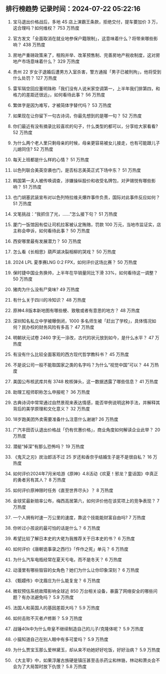 
## 排行榜趋势 记录时间：2024-07-22 05:22:16
  
  1. 宝马退出价格战后，多地 4S 店上演霸王条款，拒绝交付，提车要加价 3 万，这合理吗？如何维权？ 753 万热度
    
  2. 官方发文「全面取消在就业地参保户籍限制」，这意味着什么？将带来哪些影响？ 438 万热度
    
  3. 房地产重磅政策来了，租购并举、改革预售制、完善房地产税收制度，这对房地产市场意味着什么？ 329 万热度
    
  4. 贵州 22 岁女子退婚后遭男方入室杀害，警方通报「男子已被刑拘」，他将受到什么处罚？ 127 万热度
    
  5. 雷军隔空回应董明珠称「我们没有人说米家空调第一，上半年我们排第四，和格力的差距还很远」，如何看待此事？ 56 万热度
    
  6. 繁体字是因为难写，才被简体字替代吗？ 53 万热度
    
  7. 如果现在让你留下一句古诗词，你最先想到的是哪一句？ 52 万热度
    
  8. 你们最近有没有摘录比较喜欢的句子，什么类型的都可以，分享给大家看看? 52 万热度
    
  9. 为什么两个老人里只剩母亲的时候，母亲更容易被女儿接走，也有可能跟儿子儿媳同住? 52 万热度
    
  10. 每天上班都是什么样的心情？ 51 万热度
    
  11. 以色列联合美英空袭也门，是否标志美英正式下场中东？ 51 万热度
    
  12. 韩国第一夫人被传唤调查，涉嫌操纵股价和收受名牌包，对尹锡悦有哪些影响？ 51 万热度
    
  13. 也门胡塞武装宣布对以色列特拉维夫爆炸事件负责，国际对此事件反应如何？ 51 万热度
    
  14. 文笔挑战：“我抓住了光，……”怎么接下句？ 51 万热度
    
  15. 厦门一饭馆因有偿让司机拉客被认定贿赂，罚款 100 万元，当地市监证实，店主称会申诉，如何看待此事？ 50 万热度
    
  16. 西安哪里最有发展潜力？ 50 万热度
    
  17. 怎么看《长相思》葫芦湖决裂相柳的哭戏？ 50 万热度
    
  18. 2024 LPL 夏季赛LNG 0:2 FPX，如何评价这场比赛？ 50 万热度
    
  19. 保时捷中国业务换帅，上半年在华销量同比下滑 33%，如何看待这一调整？ 50 万热度
    
  20. 猪肉为什么没有尸臭味? 49 万热度
    
  21. 有什么关于四川的冷知识？ 48 万热度
    
  22. 原神4.8版本新地图有哪些梗、致敬或者有意思的地方？ 48 万热度
    
  23. 深圳知名私立中学被曝倒闭，1000 多名师生被「赶出了学校」，具体情况如何？民办校的财务风险有多高？ 47 万热度
    
  24. 明朝状元试卷 2460 字无一涂改，古代的状元放到如今，是什么水平？ 47 万热度
    
  25. 有没有什么比较全面客观的西方现代哲学教科书？ 45 万热度
    
  26. 不是说公司一般不能取国家之类的名字吗？为什么“视觉中国”可以？ 44 万热度
    
  27. 美国公布核武库共有 3748 枚核弹头，这一数据透露了哪些信息？ 41 万热度
    
  28. 助理工程师职称怎么申报呢？ 36 万热度
    
  29. 古典诗词中常常通过自然景观来表达情感，能否举例说明这种手法，并解释其背后的美学原理和文化意义？ 32 万热度
    
  30. 18岁跑美团外卖需要准备什么注意什么谢谢? 26 万热度
    
  31. 广汽丰田否认退出价格战「仍有优惠价格」，商业角度如何解读企业此举？ 20 万热度
    
  32. 潜艇“掉深”有那么恐怖吗？ 19 万热度
    
  33. 《鬼灭之刃》炭治郎活不过 25 岁还和香奈乎结婚生子是不是很自私？ 16 万热度
    
  34. 如何评价2024年7月米哈游《原神》4.8活动《欢夏！邪龙？童话国》中真正的勇者另有其人？ 8 万热度
    
  35. 如何评价原神限时任务《直至世界尽头》？ 8 万热度
    
  36. 金球奖最新赔率公布，梅西高居第六，如何评价他在该奖项上的竞争表现？ 7 万热度
    
  37. 一个人拥有时速一万公里的速度，靠这个技能能财富自由吗? 7 万热度
    
  38. 你听过小孩说的最可怕的话是什么？ 6 万热度
    
  39. 希望比较了解日本史的大佬为我推荐关于日本史的书？ 6 万热度
    
  40. 如何评价《唐朝诡事录之西行》「仵作之死」单元？ 6 万热度
    
  41. 为什么汽车电瓶经常在夏天亏电，而不是冬天？ 6 万热度
    
  42. 动漫里有哪些毁容的女角色？她们为什么让你印象深刻？ 6 万热度
    
  43. 《甄嬛传》中沈眉庄为什么能复宠？ 6 万热度
    
  44. 微软预估系统故障影响全球近 850 万台相关设备，暴露了网络安全的哪些问题？有办法避免吗？ 5.9 万热度
    
  45. 法国人和英国人的基因差距大吗？ 5.9 万热度
    
  46. 如何击败不灭者卢修斯？ 5.9 万热度
    
  47. 战锤40k中为什么帝皇不继续制造自己的儿子/克隆体呢？ 5.9 万热度
    
  48. 小猫知道自己在别人眼中有多可爱吗？ 5.9 万热度
    
  49. 为什么贾宝玉那么爱林黛玉，却从来不劝她好好吃饭，好好治病？ 5.9 万热度
    
  50. 《大主宰》中，如果浮屠古族硬是镇压甚至击杀药尘和林貉，林动和萧炎会不会为了大局暂时放下仇恨？ 5.8 万热度
    
